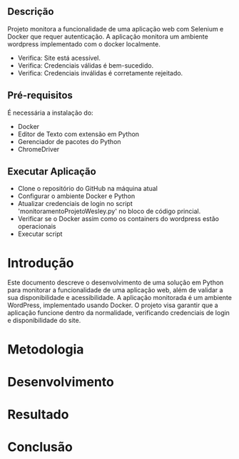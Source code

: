 ## Descrição
Projeto monitora a funcionalidade de uma aplicação web com Selenium e Docker que requer autenticação.
A aplicação monitora um ambiente wordpress implementado com o docker localmente.
- Verifica: Site está acessível.
- Verifica: Credenciais válidas é bem-sucedido.
- Verifica: Credenciais inválidas é corretamente rejeitado.

## Pré-requisitos
É necessária a instalação do:
- Docker
- Editor de Texto com extensão em Python
- Gerenciador de pacotes do Python
- ChromeDriver

## Executar Aplicação
- Clone o repositório do GitHub na máquina atual
- Configurar o ambiente Docker e Python
- Atualizar credenciais de login no script 'monitoramentoProjetoWesley.py' no bloco de código princial.
- Verificar se o Docker assim como os containers do wordpress estão operacionais
- Executar script

# Introdução
  Este documento descreve o desenvolvimento de uma solução em Python para monitorar a funcionalidade de uma aplicação web,
  além de validar a sua disponibilidade e acessibilidade. A aplicação monitorada é um ambiente WordPress,
  implementado usando Docker. O projeto visa garantir que a aplicação funcione dentro da normalidade,
  verificando credenciais de login e disponibilidade do site.

# Metodologia
# Desenvolvimento
# Resultado
# Conclusão


